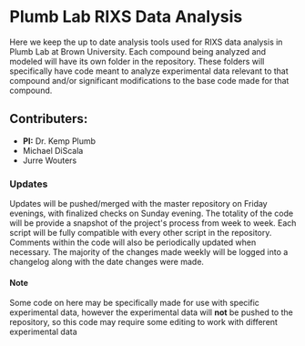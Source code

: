 Plumb Lab RIXS Data Analysis
============================

Here we keep the up to date analysis tools used for RIXS data analysis in Plumb Lab at Brown University. Each compound being analyzed and modeled will have its own folder in the repository. These folders will specifically have code meant to analyze experimental data relevant to that compound and/or significant modifications to the base code made for that compound.  

## Contributers:

* **PI:** Dr. Kemp Plumb
* Michael DiScala
* Jurre Wouters 

### Updates
 
Updates will be pushed/merged with the master repository on Friday evenings, with finalized checks on Sunday evening. The totality of the code will be provide a snapshot of the project's process from week to week. Each script will be fully compatible with every other script in the repository. Comments within the code will also be periodically updated when necessary. The majority of the changes made weekly will be logged into a changelog along with the date changes were made. 

#### Note
Some code on here may be specifically made for use with specific experimental data, however the experimental data will **not** be pushed to the repository, so this code may require some editing to work with different experimental data
